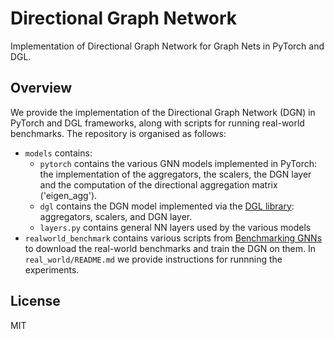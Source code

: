 # Directional Graph Network

Implementation of Directional Graph Network for Graph Nets in PyTorch and DGL.

## Overview

We provide the implementation of the Directional Graph Network (DGN) in PyTorch and DGL frameworks, along with scripts for running real-world benchmarks. The repository is organised as follows:

- `models` contains:
  - `pytorch` contains the various GNN models implemented in PyTorch: the implementation of the aggregators, the scalers, the DGN layer and the computation of the directional aggregation matrix ('eigen_agg').
  - `dgl` contains the DGN model implemented via the [DGL library](https://www.dgl.ai/): aggregators, scalers, and DGN layer.
  - `layers.py` contains general NN layers used by the various models
- `realworld_benchmark` contains various scripts from [Benchmarking GNNs](https://github.com/graphdeeplearning/benchmarking-gnns) to download the real-world benchmarks and train the DGN on them. In `real_world/README.md` we provide instructions for runnning the experiments.


## License
MIT
